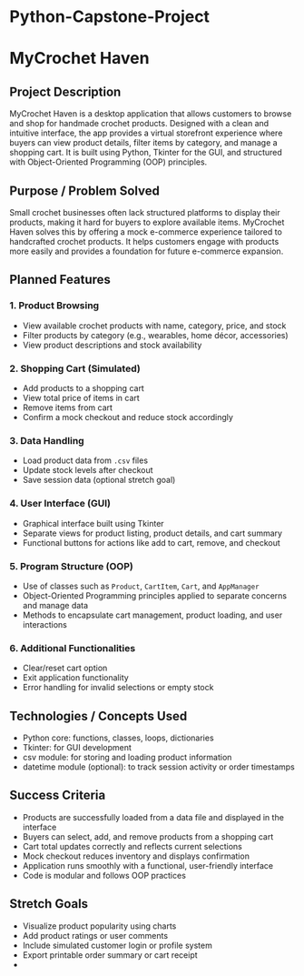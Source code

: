 # Python-Capstone-Project
# MyCrochet Haven

## Project Description  
MyCrochet Haven is a desktop application that allows customers to browse and shop for handmade crochet products. Designed with a clean and intuitive interface, the app provides a virtual storefront experience where buyers can view product details, filter items by category, and manage a shopping cart. It is built using Python, Tkinter for the GUI, and structured with Object-Oriented Programming (OOP) principles.

## Purpose / Problem Solved  
Small crochet businesses often lack structured platforms to display their products, making it hard for buyers to explore available items. MyCrochet Haven solves this by offering a mock e-commerce experience tailored to handcrafted crochet products. It helps customers engage with products more easily and provides a foundation for future e-commerce expansion.

## Planned Features

### 1. Product Browsing
- View available crochet products with name, category, price, and stock
- Filter products by category (e.g., wearables, home décor, accessories)
- View product descriptions and stock availability

### 2. Shopping Cart (Simulated)
- Add products to a shopping cart
- View total price of items in cart
- Remove items from cart
- Confirm a mock checkout and reduce stock accordingly

### 3. Data Handling
- Load product data from `.csv` files
- Update stock levels after checkout
- Save session data (optional stretch goal)

### 4. User Interface (GUI)
- Graphical interface built using Tkinter
- Separate views for product listing, product details, and cart summary
- Functional buttons for actions like add to cart, remove, and checkout

### 5. Program Structure (OOP)
- Use of classes such as `Product`, `CartItem`, `Cart`, and `AppManager`
- Object-Oriented Programming principles applied to separate concerns and manage data
- Methods to encapsulate cart management, product loading, and user interactions

### 6. Additional Functionalities
- Clear/reset cart option
- Exit application functionality
- Error handling for invalid selections or empty stock

## Technologies / Concepts Used
- Python core: functions, classes, loops, dictionaries
- Tkinter: for GUI development
- csv module: for storing and loading product information
- datetime module (optional): to track session activity or order timestamps

## Success Criteria
- Products are successfully loaded from a data file and displayed in the interface
- Buyers can select, add, and remove products from a shopping cart
- Cart total updates correctly and reflects current selections
- Mock checkout reduces inventory and displays confirmation
- Application runs smoothly with a functional, user-friendly interface
- Code is modular and follows OOP practices

## Stretch Goals
- Visualize product popularity using charts
- Add product ratings or user comments
- Include simulated customer login or profile system
- Export printable order summary or cart receipt
- 
